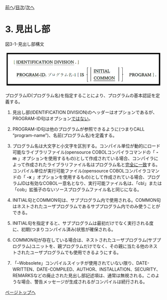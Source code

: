 <!--navi start1-->
[前へ](2-2.md)/[目次](https://opensourcecobol.github.io/markdown/TOC.html)/[次へ](4-1-1.md)
<!--navi end1-->
# 3. 見出し部

図3-1-見出し部構文

![alt text](Image/3-1.png)

プログラムID(プログラム名)を指定することにより、プログラムの基本認証を定義する。
1. 見出し部(IDENTIFICATION DIVISION)のヘッダーはオプションであるが、PROGRAM-ID句はオプション<u>ではない</u>。

2. PROGRAM-ID句は他のプログラムが参照できるように(つまりCALL “program-name”)、名前(プログラム名)を定義する。

3. プログラム名は大文字と小文字を区別する。コンパイル単位が動的にロード可能なライブラリファイル(opensource COBOLコンパイラコマンドの「 **-m** 」オプションを使用するもの)として作成されている場合、コンパイラによって作成されたライブラリファイル名はプログラム名と<u>完全に一致</u>する。コンパイル単位が実行可能ファイル(opensource COBOLコンパイラコマンドの「 **-x** 」オプションを使用するもの)として作成されている場合、プログラムIDは有効なCOBOL一意名となり、実行可能ファイル名は、「cbl」または「cob」拡張子のないソースプログラムファイル名と同じになる。

4. INITIAL句とCOMMON句は、サブプログラム内で使用される。COMMON句はネストされたユーザプログラムであるサブプログラム内でのみ使うことができる。

5. INITIAL句を指定すると、サブプログラムは最初だけでなく実行される度に、初期(つまりコンパイル済み)状態が確保される。

6. COMMON句が存在している場合は、ネストされたユーザプログラム(サブプログラム)ユニットを、親プログラムだけでなく、その親に当たる他のネストされたユーザプログラムでも使用できるようにする。

7. 「–Wobsolete」コンパイルスイッチが使用されていない限り、DATE-WRITTEN、DATE-COMPILED、AUTHOR、INSTALLATION、SECURITY、REMARKSなどの廃止された見出し部記述項は、通常は無視される。このような場合、警告メッセージが生成されるがコンパイルは続行される。

<!--navi start2-->

[ページトップへ](3.md)
<!--navi end2-->
